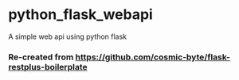 # python_flask_webapi
A simple web api using python flask

### Re-created from https://github.com/cosmic-byte/flask-restplus-boilerplate 
